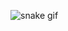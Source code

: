 ![snake gif](https://github.com/Andressa-Turchetto/AndressaTurchetto/blob/output/github-contribution-grid-snake.svg)
